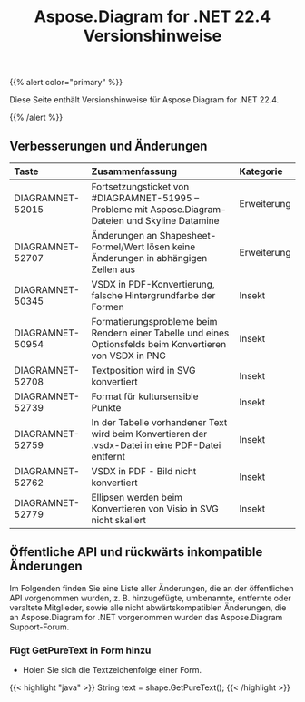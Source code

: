 ﻿---
title: Aspose.Diagram for .NET 22.4 Versionshinweise
type: docs
weight: 24
url: /de/net/aspose-diagram-for-net-22-4-release-notes/
---
{{% alert color="primary" %}} 

Diese Seite enthält Versionshinweise für Aspose.Diagram for .NET 22.4.

{{% /alert %}} 
## **Verbesserungen und Änderungen**

|**Taste**|**Zusammenfassung**|**Kategorie**|
|:- |:- |:- |
|DIAGRAMNET-52015|Fortsetzungsticket von #DIAGRAMNET-51995 – Probleme mit Aspose.Diagram-Dateien und Skyline Datamine|Erweiterung|
|DIAGRAMNET-52707|Änderungen an Shapesheet-Formel/Wert lösen keine Änderungen in abhängigen Zellen aus|Erweiterung|
|DIAGRAMNET-50345|VSDX in PDF-Konvertierung, falsche Hintergrundfarbe der Formen|Insekt|
|DIAGRAMNET-50954|Formatierungsprobleme beim Rendern einer Tabelle und eines Optionsfelds beim Konvertieren von VSDX in PNG|Insekt|
|DIAGRAMNET-52708|Textposition wird in SVG konvertiert|Insekt|
|DIAGRAMNET-52739|Format für kultursensible Punkte|Insekt|
|DIAGRAMNET-52759|In der Tabelle vorhandener Text wird beim Konvertieren der .vsdx-Datei in eine PDF-Datei entfernt|Insekt|
|DIAGRAMNET-52762|VSDX in PDF - Bild nicht konvertiert|Insekt|
|DIAGRAMNET-52779|Ellipsen werden beim Konvertieren von Visio in SVG nicht skaliert|Insekt|

## **Öffentliche API und rückwärts inkompatible Änderungen**
Im Folgenden finden Sie eine Liste aller Änderungen, die an der öffentlichen API vorgenommen wurden, z. B. hinzugefügte, umbenannte, entfernte oder veraltete Mitglieder, sowie alle nicht abwärtskompatiblen Änderungen, die an Aspose.Diagram for .NET vorgenommen wurden das Aspose.Diagram Support-Forum.
### **Fügt GetPureText in Form hinzu**
- Holen Sie sich die Textzeichenfolge einer Form.

{{< highlight "java" >}}
String text = shape.GetPureText();
{{< /highlight >}}

